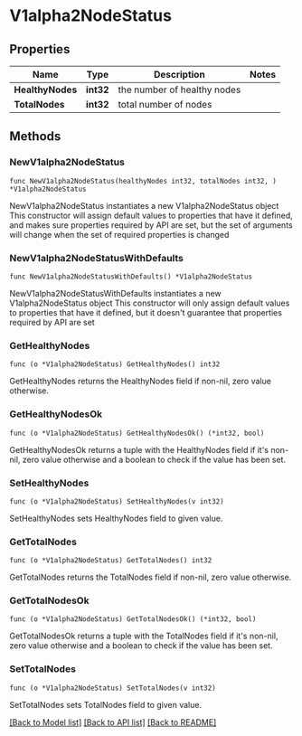 # V1alpha2NodeStatus

## Properties

Name | Type | Description | Notes
------------ | ------------- | ------------- | -------------
**HealthyNodes** | **int32** | the number of healthy nodes | 
**TotalNodes** | **int32** | total number of nodes | 

## Methods

### NewV1alpha2NodeStatus

`func NewV1alpha2NodeStatus(healthyNodes int32, totalNodes int32, ) *V1alpha2NodeStatus`

NewV1alpha2NodeStatus instantiates a new V1alpha2NodeStatus object
This constructor will assign default values to properties that have it defined,
and makes sure properties required by API are set, but the set of arguments
will change when the set of required properties is changed

### NewV1alpha2NodeStatusWithDefaults

`func NewV1alpha2NodeStatusWithDefaults() *V1alpha2NodeStatus`

NewV1alpha2NodeStatusWithDefaults instantiates a new V1alpha2NodeStatus object
This constructor will only assign default values to properties that have it defined,
but it doesn't guarantee that properties required by API are set

### GetHealthyNodes

`func (o *V1alpha2NodeStatus) GetHealthyNodes() int32`

GetHealthyNodes returns the HealthyNodes field if non-nil, zero value otherwise.

### GetHealthyNodesOk

`func (o *V1alpha2NodeStatus) GetHealthyNodesOk() (*int32, bool)`

GetHealthyNodesOk returns a tuple with the HealthyNodes field if it's non-nil, zero value otherwise
and a boolean to check if the value has been set.

### SetHealthyNodes

`func (o *V1alpha2NodeStatus) SetHealthyNodes(v int32)`

SetHealthyNodes sets HealthyNodes field to given value.


### GetTotalNodes

`func (o *V1alpha2NodeStatus) GetTotalNodes() int32`

GetTotalNodes returns the TotalNodes field if non-nil, zero value otherwise.

### GetTotalNodesOk

`func (o *V1alpha2NodeStatus) GetTotalNodesOk() (*int32, bool)`

GetTotalNodesOk returns a tuple with the TotalNodes field if it's non-nil, zero value otherwise
and a boolean to check if the value has been set.

### SetTotalNodes

`func (o *V1alpha2NodeStatus) SetTotalNodes(v int32)`

SetTotalNodes sets TotalNodes field to given value.



[[Back to Model list]](../README.md#documentation-for-models) [[Back to API list]](../README.md#documentation-for-api-endpoints) [[Back to README]](../README.md)


